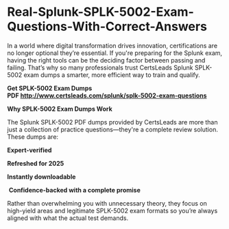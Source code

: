 # Real-Splunk-SPLK-5002-Exam-Questions-With-Correct-Answers
<p>In a world where digital transformation drives innovation, certifications are no longer optional they&rsquo;re essential. If you&#39;re preparing for the Splunk exam, having the right tools can be the deciding factor between passing and failing. That&rsquo;s why so many professionals trust CertsLeads Splunk SPLK-5002 exam dumps a smarter, more efficient way to train and qualify.</p> <p><strong>Get SPLK-5002 Exam Dumps PDF&nbsp;<a href="http://www.certsleads.com/splunk/splk-5002-exam-questions">http://www.certsleads.com/splunk/splk-5002-exam-questions</a></strong></p> <p><strong>Why SPLK-5002 Exam Dumps Work</strong></p> <p>The Splunk SPLK-5002 PDF dumps provided by CertsLeads are more than just a collection of practice questions&mdash;they&#39;re a complete review solution. These dumps are:</p> <p><strong>Expert-verified</strong></p> <p><strong>Refreshed for 2025</strong></p> <p><strong>Instantly downloadable</strong></p> <p>&nbsp;<strong>Confidence-backed with a complete promise</strong></p> <p>Rather than overwhelming you with unnecessary theory, they focus on high-yield areas and legitimate SPLK-5002 exam formats so you&rsquo;re always aligned with what the actual test demands.</p> <p>&nbsp;</p>
